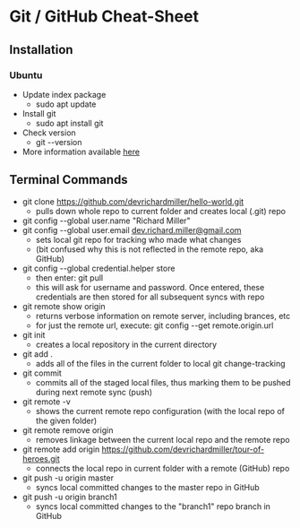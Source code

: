 # Git / GitHub Cheat-Sheet

## Installation

### Ubuntu
- Update index package
  - sudo apt update
- Install git
  - sudo apt install git
- Check version
  - git --version
- More information available [here](https://linuxize.com/post/how-to-install-git-on-ubuntu-18-04/)


## Terminal Commands

- git clone https://github.com/devrichardmiller/hello-world.git
  - pulls down whole repo to current folder and creates local (.git) repo
- git config --global user.name "Richard Miller"
- git config --global user.email dev.richard.miller@gmail.com
  - sets local git repo for tracking who made what changes
  - (bit confused why this is not reflected in the remote repo, aka GitHub)
- git config --global credential.helper store
  - then enter: git pull
  - this will ask for username and password. Once entered, these credentials are then stored for all subsequent syncs with repo
- git remote show origin
  - returns verbose information on remote server, including brances, etc
  - for just the remote url, execute: git config --get remote.origin.url 
- git init
  - creates a local repository in the current directory
- git add .
  - adds all of the files in the current folder to local git change-tracking
- git commit
  - commits all of the staged local files, thus marking them to be pushed during next remote sync (push)
- git remote -v
  - shows the current remote repo configuration (with the local repo of the given folder)
- git remote remove origin
  - removes linkage between the current local repo and the remote repo
- git remote add origin https://github.com/devrichardmiller/tour-of-heroes.git
  - connects the local repo in current folder with a remote (GitHub) repo
- git push -u origin master
  - syncs local committed changes to the master repo in GitHub
- git push -u origin branch1
  - syncs local committed changes to the "branch1" repo branch in GitHub
